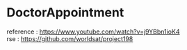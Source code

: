 
# DoctorAppointment
reference : https://www.youtube.com/watch?v=j9YBbn1ioK4
<br/>rse : https://github.com/worldsat/project198